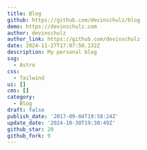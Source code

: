 ```yaml
---
title: Blog
github: https://github.com/devinschulz/blog
demo: https://devinschulz.com
author: devinschulz
author_link: https://github.com/devinschulz
date: 2024-11-27T17:07:50.132Z
description: My personal blog
ssg:
  - Astro
css:
  - Tailwind
ui: []
cms: []
category:
  - Blog
draft: false
publish_date: '2017-09-04T19:58:24Z'
update_date: '2024-10-30T19:30:49Z'
github_star: 20
github_fork: 9
---
```

